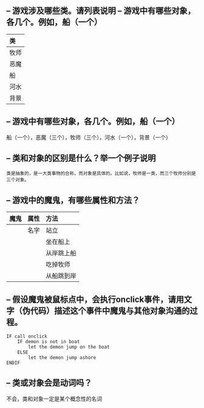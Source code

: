 ## – 游戏涉及哪些类。请列表说明 – 游戏中有哪些对象，各几个。例如，船（一个）
    
|    类        |
|:-------------|
| 牧师          |
| 恶魔          | 
| 船          | 
|河水|
|背景|

## – 游戏中有哪些对象，各几个。例如，船（一个）

船（一个），恶魔（三个），牧师（三个），河水（一个），背景（一个）

## – 类和对象的区别是什么？举一个例子说明 

    类是抽象的，是一大类事物的合称，而对象是具体的。比如说，牧师是一类，而三个牧师分别是三个对象。

## – 游戏中的魔鬼，有哪些属性和方法？

| 魔鬼         |        属性       | 方法 |
|:-------------|:------------------|:------|
|              |        名字       | 站立  |
|              |                   | 坐在船上 |
|              |                  | 从岸跳上船   |
|              |                   |   吃掉牧师      |
|              |                   |   从船跳到岸

## – 假设魔鬼被鼠标点中，会执行onclick事件，请用文字（伪代码）描述这个事件中魔鬼与其他对象沟通的过程。 


    IF call onclick
        IF demon is not in boat
            let the demon jump on the boat
        ELSE
            let the demon jump ashore
    ENDIF

## – 类或对象会是动词吗？

不会，类和对象一定是某个概念性的名词
